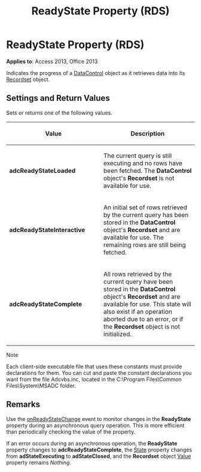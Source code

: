 ﻿---
title: ReadyState Property (RDS)
TOCTitle: ReadyState Property (RDS)
ms:assetid: e7b62205-a604-ef43-2f5d-9b51b46d2b5a
ms:mtpsurl: https://msdn.microsoft.com/library/JJ250175(v=office.15)
ms:contentKeyID: 48548412
ms.date: 09/18/2015
mtps_version: v=office.15
---

# ReadyState Property (RDS)


**Applies to**: Access 2013, Office 2013

Indicates the progress of a [DataControl](datacontrol-object-rds.md) object as it retrieves data into its [Recordset](recordset-object-ado.md) object.

## Settings and Return Values

Sets or returns one of the following values.

<table>
<colgroup>
<col style="width: 50%" />
<col style="width: 50%" />
</colgroup>
<thead>
<tr class="header">
<th><p>Value</p></th>
<th><p>Description</p></th>
</tr>
</thead>
<tbody>
<tr class="odd">
<td><p><strong>adcReadyStateLoaded</strong></p></td>
<td><p>The current query is still executing and no rows have been fetched. The <strong>DataControl</strong> object's <strong>Recordset</strong> is not available for use.</p></td>
</tr>
<tr class="even">
<td><p><strong>adcReadyStateInteractive</strong></p></td>
<td><p>An initial set of rows retrieved by the current query has been stored in the <strong>DataControl</strong> object's <strong>Recordset</strong> and are available for use. The remaining rows are still being fetched.</p></td>
</tr>
<tr class="odd">
<td><p><strong>adcReadyStateComplete</strong></p></td>
<td><p>All rows retrieved by the current query have been stored in the <strong>DataControl</strong> object's <strong>Recordset</strong> and are available for use. This state will also exist if an operation aborted due to an error, or if the <strong>Recordset</strong> object is not initialized.</p></td>
</tr>
</tbody>
</table>



> [!NOTE]
> <P>Each client-side executable file that uses these constants must provide declarations for them. You can cut and paste the constant declarations you want from the file Adcvbs.inc, located in the C:\Program Files\Common Files\System\MSADC folder.</P>



## Remarks

Use the [onReadyStateChange](onreadystatechange-event-rds.md) event to monitor changes in the **ReadyState** property during an asynchronous query operation. This is more efficient than periodically checking the value of the property.

If an error occurs during an asynchronous operation, the **ReadyState** property changes to **adcReadyStateComplete**, the [State](state-property-ado.md) property changes from **adStateExecuting** to **adStateClosed**, and the **Recordset** object [Value](value-property-ado.md) property remains *Nothing*.

